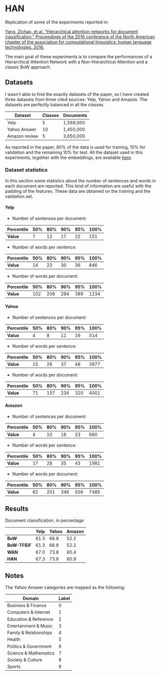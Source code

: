 # HAN

Replication of some of the experiments reported in:

[Yang, Zichao, et al. "Hierarchical attention networks for document classification." Proceedings of the 2016 conference of the North American chapter of the association for computational linguistics: human language technologies. 2016.](https://www.cs.cmu.edu/~./hovy/papers/16HLT-hierarchical-attention-networks.pdf)

The main goal of these experiments is to compare the performances of a Hierarchical Attention Network with a Non-Hierarchical Attention and a classic BoW approach.

## Datasets

I wasn't able to find the exactly datasets of the paper, so I have created three datasets from three cited sources: Yelp, Yahoo and Amazon. The datasets are perfectly balanced in all the classes.

|  **Dataset**  | **Classes** | **Documents** |
|---------------|-------------|---------------|
|     Yelp      |      5      |   1,569,000   |
| Yahoo Answer  |      10     |   1,450,000   |
| Amazon review |      5      |   3,650,000   |

As reported in the paper, 80% of the data is used for training, 10% for validation and the remaining 10% for test. All the dataset used in this experiments, together with the embeddings, are available [here](https://drive.google.com/open?id=1U2f7PfDYUrvfkIkNQPYR2OufAkuldNu6).

### Dataset statistics

In this section some statistics about the number of sentences and words in each document are reported. This kind of information are useful with the padding of the features. These data are obtained on the training and the validation set.

#### Yelp

* Number of sentences per document:

[//]: ![](plots/yelp_sent_per_doc.png)

| **Percentile** | 50% | 80% | 90% | 95% | 100% |
|----------------|-----|-----|-----|-----|------|
| **Value**      | 7   | 12  | 17  | 22  | 151  |


* Number of words per sentence:

[//]: ![](plots/yelp_words_per_sent.png)

| **Percentile** | 50% | 80% | 90% | 95% | 100% |
|----------------|-----|-----|-----|-----|------|
| **Value**      | 14  | 23  | 30  | 36  | 846  |

* Number of words per document:

[//]: ![](plots/yelp_words_per_doc.png)

| **Percentile** | 50% | 80% | 90% | 95% | 100% |
|----------------|-----|-----|-----|-----|------|
| **Value**      | 102 | 208 | 294 | 389 | 1234 |

#### Yahoo

* Number of sentences per document:

[//]: ![](plots/yahoo_sent_per_doc.png)

| **Percentile** | 50% | 80% | 90% | 95% | 100% |
|----------------|-----|-----|-----|-----|------|
| **Value**      | 4   | 8   | 11  | 16  | 514  |

* Number of words per sentence:

[//]: ![](plots/yahoo_words_per_sent.png)

| **Percentile** | 50% | 80% | 90% | 95% | 100%  |
|----------------|-----|-----|-----|-----|-------|
| **Value**      | 15  | 28  | 37  | 48  | 3977  |

* Number of words per document:

[//]: ![](plots/yahoo_words_per_doc.png)

| **Percentile** | 50% | 80% | 90% | 95% | 100% |
|----------------|-----|-----|-----|-----|------|
| **Value**      | 71  | 157 | 234 | 320 | 4001 |

#### Amazon

* Number of sentences per document:

[//]: ![](plots/amazon_sent_per_doc.png)

| **Percentile** | 50% | 80% | 90% | 95% | 100% |
|----------------|-----|-----|-----|-----|------|
| **Value**      | 4   | 10  | 16  | 23  | 660  |

* Number of words per sentence:

[//]: ![](plots/amazon_words_per_sent.png)

| **Percentile** | 50% | 80% | 90% | 95% | 100%  |
|----------------|-----|-----|-----|-----|-------|
| **Value**      | 17  | 28  | 35  | 43  | 1981  |

* Number of words per document:

[//]: ![](plots/amazon_words_per_doc.png)

| **Percentile** | 50% | 80% | 90% | 95% | 100% |
|----------------|-----|-----|-----|-----|------|
| **Value**      | 62  | 201 | 346 | 506 | 7485 |

## Results

Document classification, in percentage

|               | **Yelp** | **Yahoo** | **Amazon** |
|---------------|----------|-----------|------------|
| **BoW**       |   61.3   |   66.9    |    52.2    |
| **BoW-TFIDF** |   61.3   |   66.9    |    52.2    |
| **WAN**       |   67.0   |   73.8    |    60.4    |
| **HAN**       |   67.3   |   73.9    |    60.9    |

## Notes

The Yahoo Answer categories are mapped as the following:

|        **Domain**      | **Label** |
|------------------------|-----------|
| Business & Finance     | 0         |
| Computers & Internet   | 1         |
| Education & Reference  | 2         |
| Entertainment & Music  | 3         |
| Family & Relationships | 4         |
| Health                 | 5         |
| Politics & Government  | 6         |
| Science & Mathematics  | 7         |
| Society & Culture      | 8         |
| Sports                 | 9         |
